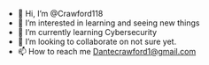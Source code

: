 - 👋 Hi, I’m @Crawford118
- 👀 I’m interested in learning and seeing new things
- 🌱 I’m currently learning Cybersecurity
- 💞️ I’m looking to collaborate on not sure yet.
- 📫 How to reach me Dantecrawford1@gmail.com

<!---
Crawford118/Crawford118 is a ✨ special ✨ repository because its `README.md` (this file) appears on your GitHub profile.
You can click the Preview link to take a look at your changes.
--->
